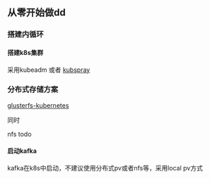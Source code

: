 ## 从零开始做dd

### 搭建内循环

#### 搭建k8s集群

采用kubeadm 或者 [kubspray](https://github.com/hyd-raiders/kubespray.git)

### 分布式存储方案

[glusterfs-kubernetes](./docs/glusterfs-kubernetes.md)

同时

nfs todo

#### 启动kafka

kafka在k8s中启动，不建议使用分布式pv或者nfs等，采用local pv方式



